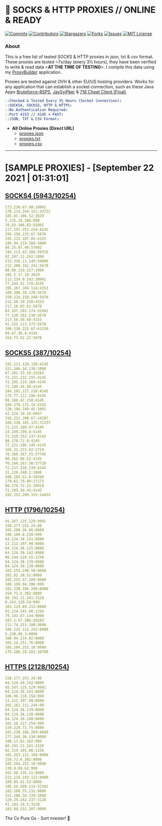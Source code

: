 <!-- MARKDOWN LINKS & IMAGES -->
<!-- https://www.markdownguide.org/basic-syntax/#reference-style-links -->
[contributors-shield]: https://img.shields.io/github/contributors/jetkai/proxy-list?style=for-the-badge
[contributors-url]: https://github.com/jetkai/proxy-list/graphs/contributors
[forks-shield]: https://img.shields.io/github/forks/jetkai/proxy-list?style=for-the-badge
[forks-url]: https://github.com/jetkai/proxy-list/network/members
[stars-shield]: https://img.shields.io/github/stars/jetkai/proxy-list?style=for-the-badge
[stars-url]: https://github.com/jetkai/proxy-list/stargazers
[issues-shield]: https://img.shields.io/github/issues/jetkai/proxy-list?style=for-the-badge
[issues-url]: https://github.com/jetkai/proxy-list/issues
[license-shield]: https://img.shields.io/github/license/jetkai/proxy-list?style=for-the-badge
[license-url]: https://github.com/jetkai/proxy-list/blob/main/LICENSE
[commit-shield]: https://img.shields.io/github/last-commit/jetkai/proxy-list?style=for-the-badge
[commit-url]: https://github.com/jetkai/proxy-list/commits/main

# 🎁 SOCKS & HTTP PROXIES // ONLINE & READY

[![Commits][commit-shield]][commit-url]
[![Contributors][contributors-shield]][contributors-url]
[![Stargazers][stars-shield]][stars-url]
[![Forks][forks-shield]][forks-url]
[![Issues][issues-shield]][issues-url]
[![MIT License][license-shield]][license-url]

### About
This is a free list of tested SOCKS & HTTP proxies in json, txt & csv format. These proxies are tested ~7x/day (every 3½ hours), they have been verified to write & read data <**AT THE TIME OF TESTING**>. I compile this data using my [ProxyBuilder](https://github.com/jetkai/ProxyBuilder) application.

Proxies are tested against OVH & other EU/US hosting providers. Works for any application that can establish a socket connection, such as these Java Apps [Bruteforce-RSPS](https://github.com/KaiBurton/Bruteforce-RSPS), [JaySyiPker](https://github.com/JayArrowz/JaySyiPker) & [718 Cheat Client (Final)](https://github.com/KaiBurton/718-Cheat-Client-Final). 

```yaml
::Checked & Tested Every 3½ Hours (Socket Connection):
::SOCKS4, SOCKS5, HTTP & HTTPS:
::No Authentication Required:
::Port 4153 // 4145 = FAST:
::JSON, TXT & CSV Format:
```

- **All Online Proxies (Direct URL)**
  - [proxies.json](https://raw.githubusercontent.com/jetkai/proxy-list/main/proxies.json)
  - [proxies.txt](https://raw.githubusercontent.com/jetkai/proxy-list/main/proxies.txt)
  - [proxies.csv](https://raw.githubusercontent.com/jetkai/proxy-list/main/proxies.csv)

---

# [SAMPLE PROXIES] - [September 22 2021 | 01:31:01]

## [SOCKS4 (5943/10254)](https://raw.githubusercontent.com/jetkai/proxy-list/main/proxies-socks4.txt)
```yaml
173.230.67.80:10801
176.114.244.151:33722
185.81.106.52:3629
5.135.24.186:808
70.83.106.82:55801
217.197.252.154:4145
195.158.233.67:5678
195.222.107.85:4153
185.94.219.160:1080
80.25.87.49:57082
194.213.43.166:59316
92.247.11.242:1080
213.226.11.149:59086
212.200.161.241:5678
88.80.119.227:1080
185.5.17.19:3629
213.234.0.242:30941
77.244.42.178:4145
195.167.104.114:4153
109.206.39.178:5678
159.224.218.248:5678
212.50.19.150:4153
217.16.85.61:5678
83.167.203.174:52441
77.120.162.238:5678
217.58.58.50:4153
91.222.113.175:5678
109.238.223.67:61150
89.47.30.4:4145
154.73.52.22:5678
```

## [SOCKS5 (387/10254)](https://raw.githubusercontent.com/jetkai/proxy-list/main/proxies-socks5.txt)
```yaml
192.111.129.150:4145
151.106.34.139:1080
67.201.33.10:25283
72.221.232.155:4145
72.195.114.169:4145
72.195.34.58:4145
184.181.217.210:4145
174.77.111.196:4145
98.188.47.150:4145
184.178.172.14:4145
120.196.249.45:1081
43.224.10.26:6667
192.252.208.67:14287
104.238.101.125:31337
72.223.168.67:4145
24.249.199.4:4145
72.210.252.137:4145
98.178.72.8:4145
72.221.196.145:4145
165.22.223.92:1718
70.166.167.55:57745
98.162.96.52:4145
70.166.167.38:57728
72.217.216.239:4145
31.128.248.2:1080
208.102.51.6:58208
178.62.79.49:17173
98.178.72.21:10919
72.195.34.42:4145
192.252.209.155:14455
```

## [HTTP (1796/10254)](https://raw.githubusercontent.com/jetkai/proxy-list/main/proxies-http.txt)
```yaml
45.167.125.129:9991
158.177.253.24:80
185.200.36.86:8080
190.109.0.228:999
64.124.38.141:8080
13.112.197.90:8080
64.124.38.125:8080
64.124.38.142:8080
80.244.229.55:1256
64.124.38.139:8080
64.124.38.138:8080
103.155.198.50:8080
202.62.10.51:8080
185.255.47.109:8080
189.199.94.206:999
181.230.166.209:8080
154.72.6.202:8080
60.191.11.241:3128
8.243.120.54:999
103.124.89.213:8080
82.114.101.86:1256
79.143.87.134:9090
187.1.57.206:20183
213.74.253.190:9090
186.225.113.242:8080
5.130.90.3:8080
188.94.224.82:8080
103.14.251.76:8080
185.104.252.10:9090
175.106.18.201:38708
```

## [HTTPS (2128/10254)](https://raw.githubusercontent.com/jetkai/proxy-list/main/proxies-https.txt)
```yaml
158.177.253.24:80
64.124.38.142:8080
45.167.125.129:9991
64.124.38.141:8080
186.96.110.154:999
13.112.197.90:8080
202.162.211.244:80
64.124.38.139:8080
64.124.38.138:8080
64.124.38.140:8080
181.10.117.254:999
139.228.71.75:8080
181.230.166.209:8080
177.244.36.134:8080
190.13.82.102:999
60.191.11.241:3128
82.114.101.86:1256
182.253.112.194:8080
154.72.6.202:8080
185.104.252.10:9090
138.0.89.62:999
102.68.135.21:8080
222.124.193.113:8080
189.85.41.52:8080
185.56.209.114:52342
182.180.55.231:8080
151.106.34.139:1080
120.29.242.237:3128
41.193.14.5:3128
183.88.232.207:8080
```



Thx Co Pure Gs - Sort miester! 💟
